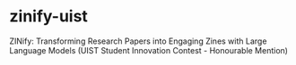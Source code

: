 # zinify-uist
ZINify: Transforming Research Papers into Engaging Zines with Large Language Models (UIST Student Innovation Contest - Honourable Mention)
